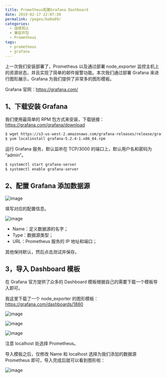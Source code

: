 ```yaml
---
title: Prometheus配置Grafana Dashboard
date: 2019-02-17 22:07:39
permalink: /pages/ba0a89/
categories:
  - 运维观止
  - 兼容并包
  - Prometheus
tags:
  - prometheus
  - grafana
---
```


上一次我们安装部署了，Prometheus 以及通过部署 node_exporter 监控主机上的资源状态，并且实现了简单的邮件报警功能。本次我们通过部署 Grafana 来进行图形展示，Grafana 为我们提供了非常多的图形模板。



Grafana 官网：https://grafana.com/



## 1、下载安装 Grafana



我们使用最简单的 RPM 包方式来安装，下载链接：https://grafana.com/grafana/download



```sh
$ wget https://s3-us-west-2.amazonaws.com/grafana-releases/release/grafana-5.2.4-1.x86_64.rpm 
$ yum localinstall grafana-5.2.4-1.x86_64.rpm 
```



运行 Grafana 服务，默认监听在 TCP/3000 的端口上，默认用户名和密码为 “admin”。



```sh
$ systemctl start grafana-server
$ systemctl enable grafana-server
```



## 2、配置 Grafana 添加数据源





![image](https://tva2.sinaimg.cn/large/008k1Yt0ly1gryc83c2pvj30qs0kftl8.jpg)





填写对应的配置信息。





![image](https://tva3.sinaimg.cn/large/008k1Yt0ly1gryc89wxdij30ls0bz465.jpg)





- Name：定义数据源的名字；
- Type：数据源类型；
- URL：Prometheus 服务的 IP 地址和端口；



其他保持默认，然后点击测试并保存。



## 3，导入 Dashboard 模板



在 Grafana 官方提供了众多的 Dashboard 模板根据自己的需要下载一个模板导入即可。



我这里下载了一个 node_exporter 的图形模板：https://grafana.com/dashboards/1860

![image](https://tvax4.sinaimg.cn/large/008k1Yt0ly1gryc8fwkedj30i20bxgsl.jpg)







![image](https://tva1.sinaimg.cn/large/008k1Yt0ly1gryc8oemw0j30y50bn7fa.jpg)







![image](https://tva2.sinaimg.cn/large/008k1Yt0ly1gryc8xe8vfj30py0dp7cm.jpg)





注意 localhost 处选择 Prometheus。



导入模板之后，仅修改 Name 和 localhost 选择为我们添加的数据源 Prometheus 即可，导入完成后就可以看到图形啦：





![image](https://tvax3.sinaimg.cn/large/008k1Yt0ly1gryc964lsjj31gf2it1ky.jpg)
